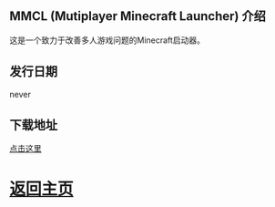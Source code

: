 ## MMCL (Mutiplayer Minecraft Launcher) 介绍

这是一个致力于改善多人游戏问题的Minecraft启动器。

## 发行日期

never

## 下载地址

<a href="https://www.bilibili.com/video/BV1GJ411x7h7">点击这里</a>

# <a href="/">返回主页</a>
